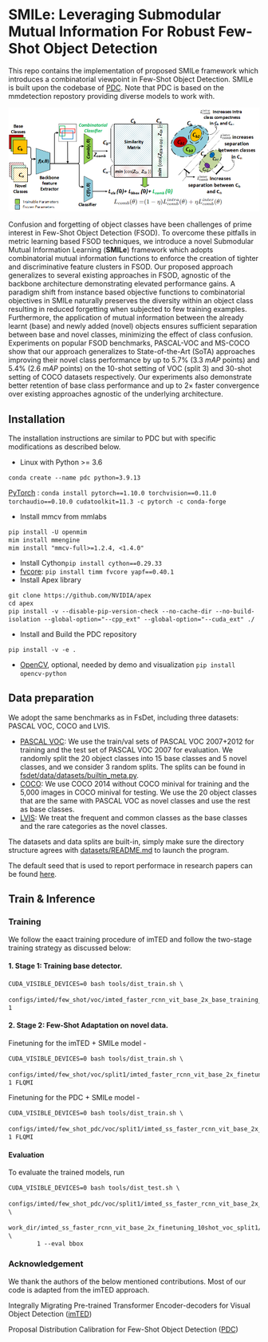 # SMILe: Leveraging Submodular Mutual Information For Robust Few-Shot Object Detection

This repo contains the implementation of proposed SMILe framework which introduces a combinatorial viewpoint in Few-Shot Object Detection. SMILe is built upon the codebase of [PDC](https://github.com/Bohao-Lee/PDC). Note that PDC is based on the mmdetection repostory providing diverse models to work with.

![SMILe Figure](figs/overview_smile.png)

Confusion and forgetting of object classes have been challenges of prime interest in Few-Shot Object Detection (FSOD).
To overcome these pitfalls in metric learning based FSOD techniques, we introduce a novel Submodular Mutual Information Learning (**SMILe**) framework which adopts combinatorial mutual information functions to enforce the creation of tighter and discriminative feature clusters in FSOD.
Our proposed approach generalizes to several existing approaches in FSOD, agnostic of the backbone architecture demonstrating elevated performance gains.
A paradigm shift from instance based objective functions to combinatorial objectives in SMILe naturally preserves the diversity within an object class resulting in reduced forgetting when subjected to few training examples.
Furthermore, the application of mutual information between the already learnt (base) and newly added (novel) objects ensures sufficient separation between base and novel classes, minimizing the effect of class confusion.
Experiments on popular FSOD benchmarks, PASCAL-VOC and MS-COCO show that our approach generalizes to State-of-the-Art (SoTA) approaches improving their novel class performance by up to 5.7\% (3.3 $mAP$ points) and 5.4\% (2.6 $mAP$ points) on the 10-shot setting of VOC (split 3) and 30-shot setting of COCO datasets respectively. 
Our experiments also demonstrate better retention of base class performance and up to $2\times$ faster convergence over existing approaches agnostic of the underlying architecture.

## Installation
The installation instructions are similar to PDC but with specific modifications as described below.

* Linux with Python >= 3.6
```
conda create --name pdc python=3.9.13
```
[PyTorch](https://pytorch.org/get-started/locally/) : 
```conda install pytorch==1.10.0 torchvision==0.11.0 torchaudio==0.10.0 cudatoolkit=11.3 -c pytorch -c conda-forge```
* Install mmcv from mmlabs
```
pip install -U openmim
mim install mmengine
mim install "mmcv-full>=1.2.4, <1.4.0"
```
* Install Cython```pip install cython==0.29.33```
* [fvcore](https://github.com/facebookresearch/fvcore/): ```pip install timm fvcore yapf==0.40.1```
* Install Apex library
```
git clone https://github.com/NVIDIA/apex
cd apex
pip install -v --disable-pip-version-check --no-cache-dir --no-build-isolation --global-option="--cpp_ext" --global-option="--cuda_ext" ./
```
* Install and Build the PDC repository
```
pip install -v -e .
```
* [OpenCV](https://pypi.org/project/opencv-python/), optional, needed by demo and visualization ```pip install opencv-python```


## Data preparation

We adopt the same benchmarks as in FsDet, including three datasets: PASCAL VOC, COCO and LVIS. 

- [PASCAL VOC](http://host.robots.ox.ac.uk/pascal/VOC/): We use the train/val sets of PASCAL VOC 2007+2012 for training and the test set of PASCAL VOC 2007 for evaluation. We randomly split the 20 object classes into 15 base classes and 5 novel classes, and we consider 3 random splits. The splits can be found in [fsdet/data/datasets/builtin_meta.py](fsdet/data/datasets/builtin_meta.py).
- [COCO](http://cocodataset.org/): We use COCO 2014 without COCO minival for training and the 5,000 images in COCO minival for testing. We use the 20 object classes that are the same with PASCAL VOC as novel classes and use the rest as base classes.
- [LVIS](https://www.lvisdataset.org/): We treat the frequent and common classes as the base classes and the rare categories as the novel classes.

The datasets and data splits are built-in, simply make sure the directory structure agrees with [datasets/README.md](datasets/README.md) to launch the program. 

The default seed that is used to report performace in research papers can be found [here](http://dl.yf.io/fs-det/datasets/).

## Train & Inference

### Training

We follow the eaact training procedure of imTED and follow the two-stage training strategy as discussed below:

#### 1. Stage 1: Training base detector.

```
CUDA_VISIBLE_DEVICES=0 bash tools/dist_train.sh \
        configs/imted/few_shot/voc/imted_faster_rcnn_vit_base_2x_base_training_voc_split1.py 1
```

#### 2. Stage 2: Few-Shot Adaptation on novel data.
Finetuning for the imTED + SMILe model - 
```
CUDA_VISIBLE_DEVICES=0 bash tools/dist_train.sh \
        configs/imted/few_shot/voc/split1/imted_faster_rcnn_vit_base_2x_finetuning_10shot_voc_split1.py 1 FLQMI
```
Finetuning for the PDC + SMILe model -
```
CUDA_VISIBLE_DEVICES=0 bash tools/dist_train.sh \
        configs/imted/few_shot_pdc/voc/split1/imted_ss_faster_rcnn_vit_base_2x_finetuning_10shot_voc_split1.py 1 FLQMI
```

#### Evaluation

To evaluate the trained models, run

```angular2html
CUDA_VISIBLE_DEVICES=0 bash tools/dist_test.sh \
        configs/imted/few_shot_pdc/voc/split1/imted_ss_faster_rcnn_vit_base_2x_finetuning_10shot_voc_split1.py \
        work_dir/imted_ss_faster_rcnn_vit_base_2x_finetuning_10shot_voc_split1/epoch_30.pth \
        1 --eval bbox
```

### Acknowledgement
We thank the authors of the below mentioned contributions. 
Most of our code is adapted from the imTED approach.

Integrally Migrating Pre-trained Transformer Encoder-decoders for Visual Object Detection ([imTED](https://github.com/LiewFeng/imTED))

Proposal Distribution Calibration for Few-Shot Object Detection ([PDC](https://github.com/Bohao-Lee/PDC))
